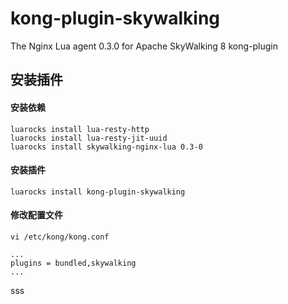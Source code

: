 # kong-plugin-skywalking
The Nginx Lua agent 0.3.0 for Apache SkyWalking 8 kong-plugin

## 安装插件


#### 安装依赖
```shell script
luarocks install lua-resty-http
luarocks install lua-resty-jit-uuid
luarocks install skywalking-nginx-lua 0.3-0
```
#### 安装插件
```shell script
luarocks install kong-plugin-skywalking
```
#### 修改配置文件
```shell script
vi /etc/kong/kong.conf

...
plugins = bundled,skywalking
...
```
sss